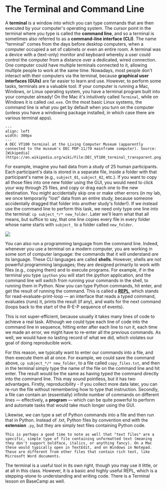 # The Terminal and Command Line

A **terminal** is a window into which you can type commands that are then executed by your computer's operating system. The cursor point in the terminal where you type is called the **command line**, and so a terminal is sometimes also referred to as a **command-line interface (CLI)**. The name "terminal" comes from the days before desktop computers, when a computer occupied a set of cabinets or even an entire room. A terminal was a device with a (text-only) monitor and keyboard whereby a user could control the computer from a distance over a dedicated, wired connection. One computer could have multiple terminals connected to it, allowing multiple people to work at the same time. Nowadays, most people don't interact with their computers via the terminal, because **graphical user interfaces (GUIs)** are far easier to learn and use. However, to perform some tasks, terminals are a valuable tool. If your computer is running a Mac, Windows, or Linux operating system, you have a terminal program built into your computer already! On the Mac it's intuitively called `Terminal`, while on Windows it is called `cmd.exe`. On the most basic Linux systems, the command line is what you get by default when you turn on the computer (unless you have a windowing package installed, in which case there are various terminal apps).

```{figure} images/440px-DEC_VT100_terminal_transparent.png
---
align: left
width: 300px
---
A DEC VT100 terminal at the Living Computer Museum (apparently connected to the museum's DEC PDP-11/70 mainframe computer). Source: [Wikipedia](https://en.wikipedia.org/wiki/File:DEC_VT100_terminal_transparent.png)
```

For example, imagine you had data from a study of 25 human participants. Each participant's data is stored in a separate file, inside a folder with that participant's name (e.g., `subject_01`, `subject_02`, etc.). If you want to copy all those files into one new folder using the GUI, you would need to click your way through 25 files, and copy or drag each one to the new destination. You might accidentally skip one or make other errors (in my lab, we once temporarily "lost" data from an entire study, because someone accidentally dragged that folder into another study's folder!). If we instead use the command line to perform this task, we need only type one line into the terminal: `cp subject_*/* new_folder`. Later we'll learn what that all means, but suffice to say, that one line copies every file in every folder whose name starts with `subject_` to a folder called `new_folder`.

![](images/terminal_screenshot.png)

You can also run a programming language from the command line. Indeed, whenever you use a terminal on a modern computer, you are working in some sort of computer language: the commands that it will understand *are* its language. These CLI languages are called **shells**. However, shells are not powerful programming languages; they are designed primarily to work with files (e.g., copying them) and to execute programs. For example, if in the terminal you type `ipython` you will start the *ipython* application, and the command line will switch from running your commands in the shell, to running them in Python. Now you can type Python commands, hit enter, and get the result of running the command. This is called a [**REPL**](https://en.wikipedia.org/wiki/Read%E2%80%93eval%E2%80%93print_loop), which stands for read-evaluate-print-loop — an interface that reads a typed command, evaluates (runs) it, prints the result (if any), and waits for the next command (loops back to the start of the R-E-P sequence of events).

This is not super-efficient, because usually it takes many lines of code to achieve a real task. Although we could type each line of code into the command line in sequence, hitting enter after each line to run it, each time we made an error, we might have to re-enter all the previous commands. As well, we would have no lasting record of what we did, which violates our goal of doing reproducible work.

For this reason, we typically want to enter our commands into a file, and then execute them all at once. For example, we could save the command above, `cp subject_*/* new_folder`, to a file called `copy_files.txt`, and then in the terminal simply type the name of the file on the command line and hit enter. The result would be the same as having typed the command directly into the command line. This may sound pointless, but it has two advantages. Firstly, reproducibility - if you collect more data later, you can re-run the file without remembering how to type that instruction. Secondly, a file can contain an (essentially) infinite number of commands on different lines — effectively, a **program** — which can be quite powerful to perform and automate tasks that would take much longer using the GUI.

Likewise, we can type a set of Python commands into a file and then run that in Python. Instead of .txt, Python files by convention end with the **extension** `.py`, but they are simply text files containing Python code.


```{note}
This is perhaps a good time to note as well that "text files" are a specific, simple type of file containing unformatted text (meaning they don't support boldface, italics, or anything fancy). On a Mac these would typically open in TextEdit, and on Windows in Notepad. These are different from other files that contain rich text, like Microsoft Word documents.
```

The terminal is a useful tool in its own right, though you may use it little, or at all in this class. However, it is a basic and highly useful REPL, which is a stepping-stone to understanding and writing code. There is a Terminal lesson on BaseCamp as well.
